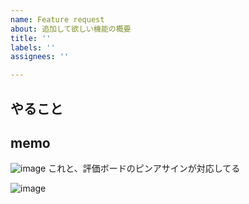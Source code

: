 ```yaml
---
name: Feature request
about: 追加して欲しい機能の概要
title: ''
labels: ''
assignees: ''

---
```


## やること

## memo 
![image](https://user-images.githubusercontent.com/58362633/100498491-e669f280-31a5-11eb-98a1-fbdf65fbc549.png)
これと、評価ボードのピンアサインが対応してる

![image](https://user-images.githubusercontent.com/58362633/99500702-105d3100-29be-11eb-9d5e-fa521cddfc68.png)
